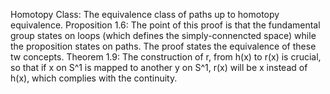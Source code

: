 Homotopy Class: The equivalence class of paths up to homotopy equivalence.
Proposition 1.6: The point of this proof is that the fundamental group states on loops (which defines the simply-connencted space) while the proposition states on paths. The proof states the equivalence of these tw concepts.
Theorem 1.9: The construction of r, from h(x) to r(x) is crucial, so that if x on S^1 is mapped to another y on S^1, r(x) will be x instead of h(x), which complies with the continuity.
